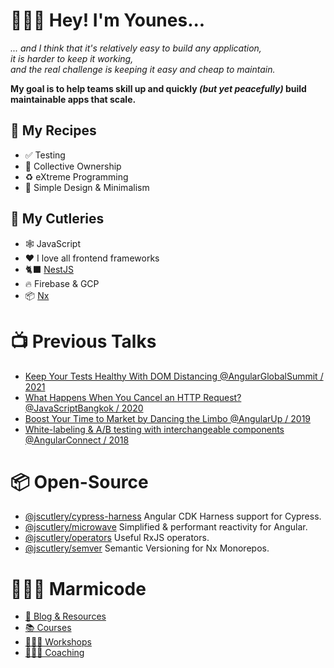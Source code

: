 # 👨🏻‍🍳 Hey! I'm Younes...

_... and I think that it's relatively easy to build any application,<br>it is harder to keep it working,<br>and the real challenge is keeping it easy and cheap to maintain._

**My goal is to help teams skill up and quickly *(but yet peacefully)* build maintainable apps that scale.**

## 🥘 My Recipes
- ✅ Testing
- 🤝 Collective Ownership
- ♻️ eXtreme Programming
- 🤤 Simple Design & Minimalism

## 🍴 My Cutleries
- 🕸 JavaScript
- ❤️ I love all frontend frameworks
- 🐈‍⬛ [NestJS](https://nestjs.com/)
- 🔥 Firebase & GCP
- 📦 [Nx](https://nx.dev/)

# 📺 Previous Talks
- [Keep Your Tests Healthy With DOM Distancing @AngularGlobalSummit / 2021](https://youtu.be/ZKBHWcjFufw)
- [What Happens When You Cancel an HTTP Request? @JavaScriptBangkok / 2020](https://youtu.be/5P9XVObbvS4?t=51)
- [Boost Your Time to Market by Dancing the Limbo @AngularUp / 2019](https://youtu.be/izGz7H-8yIk)
- [White-labeling & A/B testing with interchangeable components @AngularConnect / 2018](https://youtu.be/nX_HhiqmFAI)

# 📦 Open-Source
- [@jscutlery/cypress-harness](https://github.com/jscutlery/devkit/tree/main/packages/cypress-harness) Angular CDK Harness support for Cypress.
- [@jscutlery/microwave](https://github.com/jscutlery/devkit/tree/main/packages/microwave) Simplified & performant reactivity for Angular.
- [@jscutlery/operators](https://github.com/jscutlery/devkit/tree/main/packages/operators) Useful RxJS operators.
- [@jscutlery/semver](https://github.com/jscutlery/semver) Semantic Versioning for Nx Monorepos.

# 👨🏻‍🍳 Marmicode
- [📝 Blog & Resources](https://marmicode.io)
- [📚 Courses](https://courses.marmicode.io)
- [👨🏻‍🏫 Workshops](https://marmicode.eventbrite.com)
- [👨🏻‍🍳 Coaching](kitchen@marmicode.io)

